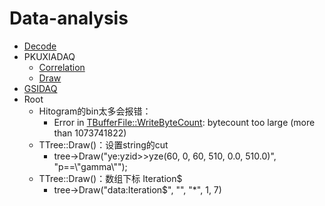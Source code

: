 # Data-analysis

  - [Decode](./位运算/README.md)
  - PKUXIADAQ
    - [Correlation](./PKUXIADAQ/correlation)
    - [Draw](./PKUXIADAQ/Draw)
  - [GSIDAQ](./GSIDAQ)
  - Root
    - Hitogram的bin太多会报错：
      - Error in <TBufferFile::WriteByteCount>: bytecount too large (more than 1073741822)
    - TTree::Draw()：设置string的cut
      - tree->Draw("ye:yzid>>yze(60, 0, 60, 510, 0.0, 510.0)", "p==\\"gamma\\"");
    - TTree::Draw()：数组下标 Iteration$
      - tree->Draw("data:Iteration$", "", "*", 1, 7)
